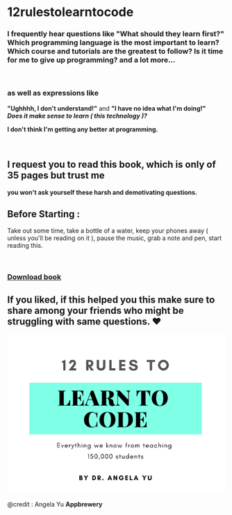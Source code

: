 # 12rulestolearntocode

### I frequently hear questions like **"What should they learn first?"** </br> **Which programming language is the most important to learn?** </br> **Which course and tutorials are the greatest to follow?** **Is it time for me to give up programming?** and a lot more... 
</br>

### as well as expressions like </br> 
**"Ughhhh, I don't understand!"** and **"I have no idea what I'm doing!"** </br> 
_**Does it make sense to learn ( this technology )?**_
</br>

 **I don't think I'm getting any better at programming.**

 </br>

## I request you to read this book, which is only of 35 pages but trust me </br>
**you won't ask yourself these harsh and demotivating questions.**



## Before Starting : 
Take out some time, take a bottle of a water, keep your phones away ( unless you'll be reading on it ), pause the music, grab a note and pen, start reading this. 

</br>

### [Download book](https://github.com/whoissubedibibek/12rulestolearntocode/raw/main/Book/12rulestolearntocode.pdf) 

## If you liked, if this helped you this make sure to share among your friends who might be struggling with same questions. ❤
![Book Cover](./Readme_resources/12rulestolearntocode.png)

@credit : 
Angela Yu 
**Appbrewery**